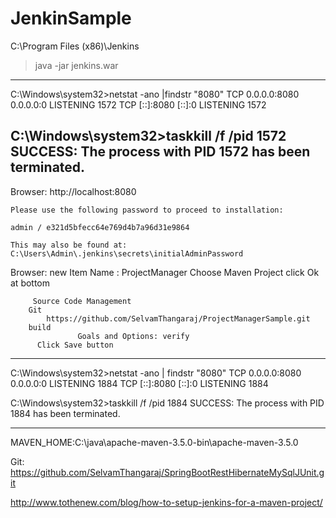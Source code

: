 # JenkinSample
C:\Program Files (x86)\Jenkins

>java -jar jenkins.war

----------------
C:\Windows\system32>netstat -ano |findstr "8080"
  TCP    0.0.0.0:8080           0.0.0.0:0              LISTENING       1572
  TCP    [::]:8080              [::]:0                 LISTENING       1572

C:\Windows\system32>taskkill /f /pid 1572
SUCCESS: The process with PID 1572 has been terminated.
-----------------------

Browser: http://localhost:8080


	Please use the following password to proceed to installation:

	admin / e321d5bfecc64e769d4b7a96d31e9864

	This may also be found at: C:\Users\Admin\.jenkins\secrets\initialAdminPassword

Browser: 
   new Item
         Name : ProjectManager
         Choose Maven Project
                      click Ok at bottom

         Source Code Management
		Git
			https://github.com/SelvamThangaraj/ProjectManagerSample.git
		build
                   Goals and Options: verify
          Click Save button
 
------------------------
C:\Windows\system32>netstat -ano | findstr "8080"
  TCP    0.0.0.0:8080           0.0.0.0:0              LISTENING       1884
  TCP    [::]:8080              [::]:0                 LISTENING       1884

C:\Windows\system32>taskkill /f /pid 1884
SUCCESS: The process with PID 1884 has been terminated.

----------------------------
MAVEN_HOME:C:\java\apache-maven-3.5.0-bin\apache-maven-3.5.0


Git: https://github.com/SelvamThangaraj/SpringBootRestHibernateMySqlJUnit.git

http://www.tothenew.com/blog/how-to-setup-jenkins-for-a-maven-project/
